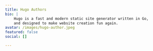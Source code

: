 ```yaml
---
title: Hugo Authors
bio: |
    Hugo is a fast and modern static site generator written in Go,
    and designed to make website creation fun again.
avatar: /images/hugo-author.jpeg
featured: false
social: []

---
```


